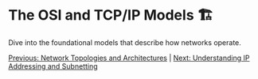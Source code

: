 # The OSI and TCP/IP Models 🏗️

Dive into the foundational models that describe how networks operate.

[Previous: Network Topologies and Architectures](04-network-topologies-and-architectures.md) | [Next: Understanding IP Addressing and Subnetting](06-understanding-ip-addressing-and-subnetting.md)
